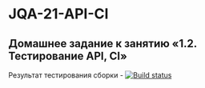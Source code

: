 # JQA-21-API-CI
## Домашнее задание к занятию «1.2. Тестирование API, CI»
Результат тестирования сборки - [![Build status](https://ci.appveyor.com/api/projects/status/09br8v2mamsxs1fe?svg=true)](https://ci.appveyor.com/project/vysavely/jqa-21-api-ci)
